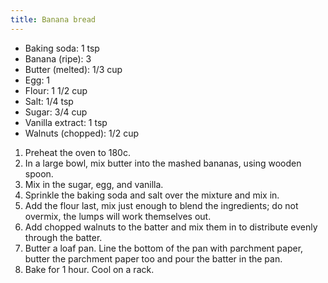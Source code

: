 ```yaml
---
title: Banana bread
---
```


-   Baking soda: 1 tsp
-   Banana (ripe): 3
-   Butter (melted): 1/3 cup
-   Egg: 1
-   Flour: 1 1/2 cup
-   Salt: 1/4 tsp
-   Sugar: 3/4 cup
-   Vanilla extract: 1 tsp
-   Walnuts (chopped): 1/2 cup

1.  Preheat the oven to 180c.
2.  In a large bowl, mix butter into the mashed bananas, using wooden
    spoon.
3.  Mix in the sugar, egg, and vanilla.
4.  Sprinkle the baking soda and salt over the mixture and mix in.
5.  Add the flour last, mix just enough to blend the ingredients; do not
    overmix, the lumps will work themselves out.
6.  Add chopped walnuts to the batter and mix them in to distribute
    evenly through the batter.
7.  Butter a loaf pan. Line the bottom of the pan with parchment paper,
    butter the parchment paper too and pour the batter in the pan.
8.  Bake for 1 hour. Cool on a rack.
